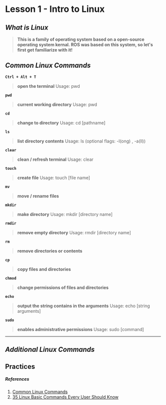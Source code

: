 # Lesson 1 - Intro to Linux


## *What is Linux*
>**This is a family of operating system based on a open-source operating system kernal. ROS was based on this system, so let's first get familiarize with it!**

## *Common Linux Commands*


**`Ctrl + Alt + T`**
>**open the terminal**
Usage: pwd

**`pwd`**  
>**current working directory**
Usage: pwd

**`cd`**
>**change to directory**
Usage: cd [pathname]

**`ls`**
>**list directory contents**
Usage: ls (optional flags: -l(ong) , -a(ll))

**`clear`**
>**clean / refresh terminal**
 Usage: clear

**`touch`** 
>**create file**
Usage: touch [file name]

**`mv`**
>**move / rename files**

**`mkdir`**
>**make directory**
Usage: mkdir [directory name]

**`rmdir`**
>**remove empty directory**
Usage: rmdir [directory name]

**`rm`**
>**remove directories or contents**

**`cp`**
>**copy files and directories**

**`chmod`**
>**change permissions of files and directories**

**`echo`**
>**output the string contains in the arguments**
Usage: echo [string arguments]

**`sudo`**
>**enables administrative permissions**
Usage: sudo [command]
---
## *Additional Linux Commands*

## Practices


##### *References*
1. [Common Linux Commands](https://www.dummies.com/computers/operating-systems/linux/common-linux-commands/)
2. [35 Linux Basic Commands Every User Should Know](https://www.hostinger.com/tutorials/linux-commands)